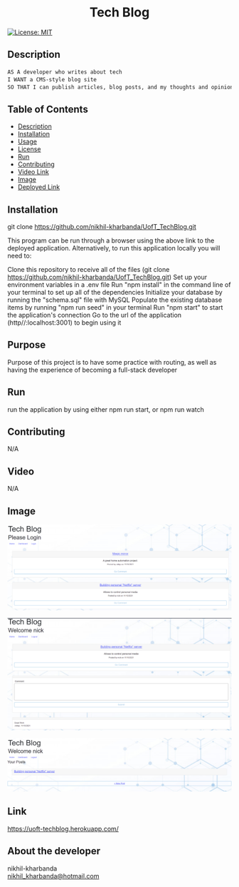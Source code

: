 <h1 align="center">Tech Blog </h1>

  [![License: MIT](https://img.shields.io/badge/License-MIT-yellow.svg)](https://opensource.org/licenses/MIT) <br />

## Description
```md
AS A developer who writes about tech
I WANT a CMS-style blog site
SO THAT I can publish articles, blog posts, and my thoughts and opinions
```

## Table of Contents
  - [Description](#description)
  - [Installation](#installation)
  - [Usage](#usage)
  - [License](#license)
  - [Run](#run)
  - [Contributing](#contributing)
  - [Video Link](#video)  
  - [Image](#image)
  - [Deployed Link](#link)

## Installation

  git clone https://github.com/nikhil-kharbanda/UofT_TechBlog.git
  
  This program can be run through a browser using the above link to the deployed application. Alternatively, to run this application locally you will need to:

  Clone this repository to receive all of the files (git clone https://github.com/nikhil-kharbanda/UofT_TechBlog.git)
  Set up your environment variables in a .env file
  Run "npm install" in the command line of your terminal to set up all of the dependencies
  Initialize your database by running the "schema.sql" file with MySQL
  Populate the existing database items by running "npm run seed" in your terminal
  Run "npm start" to start the application's connection
  Go to the url of the application (http//:localhost:3001) to begin using it

## Purpose
  Purpose of this project is to have some practice with routing, as well as having the experience of becoming a full-stack developer

## Run
  run the application by using either npm run start, or npm run watch

## Contributing
  N/A

## Video
  N/A

## Image
![WelcomePage](Assets/images/MainPage.PNG)

![EditingComment](Assets/images/EditingComment.PNG)

![Dashboard](Assets/images/Dashboard.PNG)


## Link
https://uoft-techblog.herokuapp.com/

## About the developer 
  nikhil-kharbanda <br >
  nikhil_kharbanda@hotmail.com

  
